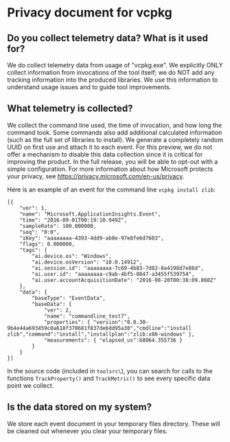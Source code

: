 
# Privacy document for vcpkg 


## Do you collect telemetry data? What is it used for? 

We do collect telemetry data from usage of "vcpkg.exe". We explicitly ONLY collect information from invocations of the tool itself; we do NOT add any tracking information into the produced libraries. We use this information to understand usage issues and to guide tool improvements.


## What telemetry is collected? 

We collect the command line used, the time of invocation, and how long the command took. Some commands also add additional calculated information (such as the full set of libraries to install). We generate a completely random UUID on first use and attach it to each event. For this preview, we do not offer a mechanism to disable this data collection since it is critical for improving the product. In the full release, you will be able to opt-out with a simple configuration. For more information about how Microsoft protects your privacy, see https://privacy.microsoft.com/en-us/privacy.

Here is an example of an event for the command line `vcpkg install zlib`:
```
[{
    "ver": 1, 
    "name": "Microsoft.ApplicationInsights.Event", 
    "time": "2016-09-01T00:19:10.949Z", 
    "sampleRate": 100.000000, 
    "seq": "0:0", 
    "iKey": "aaaaaaaa-4393-4dd9-ab8e-97e8fe6d7603", 
    "flags": 0.000000, 
    "tags": { 
        "ai.device.os": "Windows", 
        "ai.device.osVersion": "10.0.14912", 
        "ai.session.id": "aaaaaaaa-7c69-4b83-7d82-8a4198d7e88d", 
        "ai.user.id": "aaaaaaaa-c9ab-4bf5-0847-a3455f539754", 
        "ai.user.accountAcquisitionDate": "2016-08-20T00:38:09.860Z" 
    }, 
    "data": { 
        "baseType": "EventData", 
        "baseData": { 
            "ver": 2, 
            "name": "commandline_test7", 
            "properties": { "version":"0.0.30-9b4e44a693459c0a618f370681f837de6dd95a30","cmdline":"install zlib","command":"install","installplan":"zlib:x86-windows" }, 
            "measurements": { "elapsed_us":68064.355736 } 
        } 
    } 
}] 
```
In the source code (included in `toolsrc\`), you can search for calls to the functions `TrackProperty()` and `TrackMetric()` to see every specific data point we collect.


## Is the data stored on my system? 

We store each event document in your temporary files directory. These will be cleaned out whenever you clear your temporary files. 
